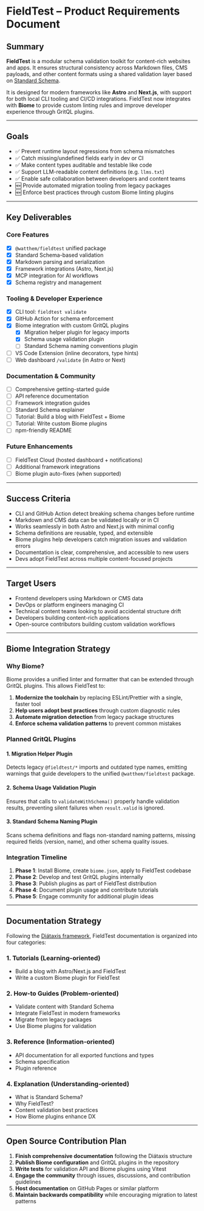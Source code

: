 # FieldTest – Product Requirements Document

## Summary

**FieldTest** is a modular schema validation toolkit for content-rich websites and apps. It ensures structural consistency across Markdown files, CMS payloads, and other content formats using a shared validation layer based on [Standard Schema](https://standardschema.dev/).

It is designed for modern frameworks like **Astro** and **Next.js**, with support for both local CLI tooling and CI/CD integrations. FieldTest now integrates with **Biome** to provide custom linting rules and improve developer experience through GritQL plugins.

---

## Goals

- ✅ Prevent runtime layout regressions from schema mismatches
- ✅ Catch missing/undefined fields early in dev or CI
- ✅ Make content types auditable and testable like code
- ✅ Support LLM-readable content definitions (e.g. `llms.txt`)
- ✅ Enable safe collaboration between developers and content teams
- 🆕 Provide automated migration tooling from legacy packages
- 🆕 Enforce best practices through custom Biome linting plugins

---

## Key Deliverables

### Core Features

- [x] `@watthem/fieldtest` unified package
- [x] Standard Schema-based validation
- [x] Markdown parsing and serialization
- [x] Framework integrations (Astro, Next.js)
- [x] MCP integration for AI workflows
- [x] Schema registry and management

### Tooling & Developer Experience

- [x] CLI tool: `fieldtest validate`
- [x] GitHub Action for schema enforcement
- [x] Biome integration with custom GritQL plugins
  - [x] Migration helper plugin for legacy imports
  - [x] Schema usage validation plugin
  - [ ] Standard Schema naming conventions plugin
- [ ] VS Code Extension (inline decorators, type hints)
- [ ] Web dashboard `/validate` (in Astro or Next)

### Documentation & Community

- [ ] Comprehensive getting-started guide
- [ ] API reference documentation
- [ ] Framework integration guides
- [ ] Standard Schema explainer
- [ ] Tutorial: Build a blog with FieldTest + Biome
- [ ] Tutorial: Write custom Biome plugins
- [ ] npm-friendly README

### Future Enhancements

- [ ] FieldTest Cloud (hosted dashboard + notifications)
- [ ] Additional framework integrations
- [ ] Biome plugin auto-fixes (when supported)

---

## Success Criteria

- CLI and GitHub Action detect breaking schema changes before runtime
- Markdown and CMS data can be validated locally or in CI
- Works seamlessly in both Astro and Next.js with minimal config
- Schema definitions are reusable, typed, and extensible
- Biome plugins help developers catch migration issues and validation errors
- Documentation is clear, comprehensive, and accessible to new users
- Devs adopt FieldTest across multiple content-focused projects

---

## Target Users

- Frontend developers using Markdown or CMS data
- DevOps or platform engineers managing CI
- Technical content teams looking to avoid accidental structure drift
- Developers building content-rich applications
- Open-source contributors building custom validation workflows

---

## Biome Integration Strategy

### Why Biome?

Biome provides a unified linter and formatter that can be extended through GritQL plugins. This allows FieldTest to:

1. **Modernize the toolchain** by replacing ESLint/Prettier with a single, faster tool
2. **Help users adopt best practices** through custom diagnostic rules
3. **Automate migration detection** from legacy package structures
4. **Enforce schema validation patterns** to prevent common mistakes

### Planned GritQL Plugins

#### 1. Migration Helper Plugin

Detects legacy `@fieldtest/*` imports and outdated type names, emitting warnings that guide developers to the unified `@watthem/fieldtest` package.

#### 2. Schema Usage Validation Plugin

Ensures that calls to `validateWithSchema()` properly handle validation results, preventing silent failures when `result.valid` is ignored.

#### 3. Standard Schema Naming Plugin

Scans schema definitions and flags non-standard naming patterns, missing required fields (version, name), and other schema quality issues.

### Integration Timeline

1. **Phase 1**: Install Biome, create `biome.json`, apply to FieldTest codebase
2. **Phase 2**: Develop and test GritQL plugins internally
3. **Phase 3**: Publish plugins as part of FieldTest distribution
4. **Phase 4**: Document plugin usage and contribute tutorials
5. **Phase 5**: Engage community for additional plugin ideas

---

## Documentation Strategy

Following the [Diátaxis framework](https://diataxis.fr/), FieldTest documentation is organized into four categories:

### 1. Tutorials (Learning-oriented)

- Build a blog with Astro/Next.js and FieldTest
- Write a custom Biome plugin for FieldTest

### 2. How-to Guides (Problem-oriented)

- Validate content with Standard Schema
- Integrate FieldTest in modern frameworks
- Migrate from legacy packages
- Use Biome plugins for validation

### 3. Reference (Information-oriented)

- API documentation for all exported functions and types
- Schema specification
- Plugin reference

### 4. Explanation (Understanding-oriented)

- What is Standard Schema?
- Why FieldTest?
- Content validation best practices
- How Biome plugins enhance DX

---

## Open Source Contribution Plan

1. **Finish comprehensive documentation** following the Diátaxis structure
2. **Publish Biome configuration** and GritQL plugins in the repository
3. **Write tests** for validation API and Biome plugins using Vitest
4. **Engage the community** through issues, discussions, and contribution guidelines
5. **Host documentation** on GitHub Pages or similar platform
6. **Maintain backwards compatibility** while encouraging migration to latest patterns
